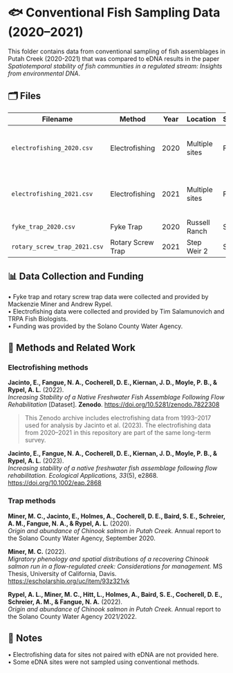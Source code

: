 # 🐟 Conventional Fish Sampling Data (2020–2021)

This folder contains data from conventional sampling of fish assemblages in Putah Creek (2020-2021) that was compared to eDNA results in the paper *Spatiotemporal stability of fish communities in a regulated stream: Insights from environmental DNA*.


## 🗂️ Files

| Filename                         | Method              | Year | Location        | Season | Notes |
|----------------------------------|---------------------|------|-----------------|--------|-------|
| `electrofishing_2020.csv`        | Electrofishing      | 2020 | Multiple sites  | Fall   | Partial overlap with eDNA sites |
| `electrofishing_2021.csv`        | Electrofishing      | 2021 | Multiple sites  | Fall   | Partial overlap with eDNA sites |
| `fyke_trap_2020.csv`             | Fyke Trap           | 2020 | Russell Ranch   | Spring | Single trap |
| `rotary_screw_trap_2021.csv`     | Rotary Screw Trap   | 2021 | Step Weir 2     | Spring | Single trap |

## 📊 Data Collection and Funding

• Fyke trap and rotary screw trap data were collected and provided by Mackenzie Miner and Andrew Rypel.  
• Electrofishing data were collected and provided by Tim Salamunovich and TRPA Fish Biologists.  
• Funding was provided by the Solano County Water Agency.

## 📄 Methods and Related Work

### Electrofishing methods

**Jacinto, E., Fangue, N. A., Cocherell, D. E., Kiernan, J. D., Moyle, P. B., & Rypel, A. L.** (2022).  
*Increasing Stability of a Native Freshwater Fish Assemblage Following Flow Rehabilitation* [Dataset]. **Zenodo**. https://doi.org/10.5281/zenodo.7822308  
> This Zenodo archive includes electrofishing data from 1993–2017 used for analysis by Jacinto et al. (2023). The electrofishing data from 2020–2021 in this repository are part of the same long-term survey.

**Jacinto, E., Fangue, N. A., Cocherell, D. E., Kiernan, J. D., Moyle, P. B., & Rypel, A. L.** (2023).  
*Increasing stability of a native freshwater fish assemblage following flow rehabilitation.* *Ecological Applications, 33*(5), e2868.
https://doi.org/10.1002/eap.2868

### Trap methods

**Miner, M. C., Jacinto, E., Holmes, A., Cocherell, D. E., Baird, S. E., Schreier, A. M., Fangue, N. A., & Rypel, A. L.** (2020).  
*Origin and abundance of Chinook salmon in Putah Creek.* Annual report to the Solano County Water Agency, September 2020.

**Miner, M. C.** (2022).  
*Migratory phenology and spatial distributions of a recovering Chinook salmon run in a flow-regulated creek: Considerations for management.* MS Thesis, University of California, Davis.
https://escholarship.org/uc/item/93z321vk

**Rypel, A. L., Miner, M. C., Hitt, L., Holmes, A., Baird, S. E., Cocherell, D. E., Schreier, A. M., & Fangue, N. A.** (2022).  
*Origin and abundance of Chinook salmon in Putah Creek.* Annual report to the Solano County Water Agency 2021/2022.

## 📌 Notes

• Electrofishing data for sites not paired with eDNA are not provided here.  
• Some eDNA sites were not sampled using conventional methods.
